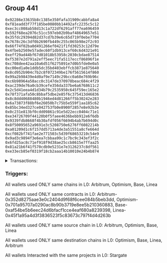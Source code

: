 ## Group 441

```0x62f25823dfd17b26691001d73a1449a547e44df1
0x92286e33635b8c1385e350fafa31909cabbfa8a4
0xf81eadd3f77f185be0080bb14492afc2235c5c12
0xec3cc008ab58d13c1a722df6291aff77ea696459
0x592f68ea2076c51cc597eb02b9baf48649657e51
0x35fdc29394d82d37cd7b39e6c65d719f0ebe7704
0x7678c26c3df0b2690fb449c255c065b98e2f2c93
0x66f74f02ba0d491266ef0421f1fd30253c12d79e
0x4fbeb2569e57adec60f1db913cef60c6d4321e91
0xeff29ad44bf67d01018b53958c2030cbdae87514
0xf5387e2d791a2eff5eec71fa5117eccf86896f1e
0xc708dee42aa10a6d51f6275891e7d0b5fde0e0a5
0xc00ed1a0e1ddb5dc35bd403ebffcb3871e875640
0x8cd952b904c7b2c8f072349be176f5615614f860
0x99a2b98439e4d0af9e7149c29bcc0a60e769b96c
0xc6b98964a58acc0c3147de370978beac684c4f29
0xac239de76a0cb39cefe356da337be6a6768611c2
0x2c5d41eea4d1d34b79c2535950c645f59ec165e2
0x78f371afa50c8bbaf5dbe2e85f6c375413d46836
0x8c8dd40688480b1946ed4d81266ff5b30242e283
0x6a73873f88bf6e26050b7c75b5e559f1aa185c62
0x85bc34ed327ce042753fb0e8900f2857e8e92b3e
0x0c231e813bf0cdd09861c91e5d22ecc0404c71e1
0xe34726709f44120b0f5faee4636bebb912e6f6db
0x9339fdb8668f4b30afdf056f6694b4ab7b694d0c
0x8f50095652a9691e3c5208750e6276ff6082214b
0xa01209d1c6f157dd5713a4de3a51551a8cfe664d
0xcf082bf741fae2e771503c5d39f68653210c54e9
0x9ad3c9894f3e6ea7cbbaa99c1c7bc9c343ef3f2c
0x6fd25ac8c71ef918f9d38ae25ccb8615e7ffaa25
0x81a21b6f41f570cdb9e5231e7e3126237c8df561
0xe33ecb85ef0319f18cb2aaa14b10010e24b4b874
```
<details>
<summary>Transactions:</summary>

Hashes: 

Wallet: 0x62f25823dfd17b26691001d73a1449a547e44df1

       Hash: 0x07303bbbd3f00452448b375d4a8ef75a7b87797ed112435ec295a8bdbd97323b
         - source chain: Arbitrum
         - destination chain: Optimism
         - project: Stargate
         - contract: 0x352d8275aae3e0c2404d9f68f6cee084b5beb3dd
         - value USD: 6.675018609
       Hash: 0x5a6f9cdf3615ed219b68b1feec58ebb385a678694c05dd35f3c7443ed5af6098
         - source chain: Arbitrum
         - destination chain: Optimism
         - project: Stargate
         - contract: 0x352d8275aae3e0c2404d9f68f6cee084b5beb3dd
         - value USD: 22.284553726
       Hash: 0x163f70a342c3f9c26351e8e083ddae8226439697ec355fc02a8e9f8fb9c4339f
         - source chain: Optimism
         - destination chain: Base
         - project: Stargate
         - contract: 0x701a95707a0290ac8b90b3719e8ee5b210360883
         - value USD: 2.850142411
       Hash: 0x773ac829939ef101f3570f0da94997ba8cc5a2fe7861602d0854b05e4a56e4db
         - source chain: Base
         - destination chain: Linea
         - project: Stargate
         - contract: 0xaf54be5b6eec24d6bfacf1cce4eaf680a8239398
         - value USD: 2.060316818
       Hash: 0xb5ee743c9a9d7df47ca2d434d081b8183be99b53e30245b81a7e061a033bafde
         - source chain: Linea
         - destination chain: Arbitrum
         - project: Stargate
         - contract: 0x45f1a95a4d3f3836523f5c83673c797f4d4d263b
         - value USD: 1.224727408
       Hash: 0xb3cce180f6e6e52cc9ac8b2cc584fd41823e9d0b8f0e0fe83078d5f31c0ab506
         - source chain: Arbitrum
         - destination chain: Optimism
         - project: Stargate
         - contract: 0x352d8275aae3e0c2404d9f68f6cee084b5beb3dd
         - value USD: 22.212475354
       Hash: 0x70c46cf467918c839ae656f038a2916ec7b4a0410bf22e6f0d1c75240bdc4e71
         - source chain: Arbitrum
         - destination chain: Optimism
         - project: Stargate
         - contract: 0x352d8275aae3e0c2404d9f68f6cee084b5beb3dd
         - value USD: 19.258212523
       Hash: 0x64395aefce1eb225e3e3965e2f434b80396b8bf2d553332e672bc0474adb28f3
         - source chain: Arbitrum
         - destination chain: Optimism
         - project: Stargate
         - contract: 0x352d8275aae3e0c2404d9f68f6cee084b5beb3dd
         - value USD: 19.109787933
Wallet: 0x92286e33635b8c1385e350fafa31909cabbfa8a4

       Hash:0xb76262e80dee5688be2097a052812ee344142166719d75799631b1373ffd561d
         - source chain: Arbitrum
         - destination chain: Optimism
         - project: Stargate
         - contract: 0x352d8275aae3e0c2404d9f68f6cee084b5beb3dd
         - value USD: 8.2816039
       Hash:0x4f0892c64b09d7203dda6303cb9d6fd9d3cf4748520973ff95f1d081d47056f5
         - source chain: Arbitrum
         - destination chain: Optimism
         - project: Stargate
         - contract: 0x352d8275aae3e0c2404d9f68f6cee084b5beb3dd
         - value USD: 19.314125757
       Hash:0x71f69e7c203c2c57b0e76df2d2547fd1c45bfe56ad438f4f6bb25815666dfa69
         - source chain: Optimism
         - destination chain: Base
         - project: Stargate
         - contract: 0x701a95707a0290ac8b90b3719e8ee5b210360883
         - value USD: 2.343305546
       Hash:0x193dfc996a5a5c43b9f264379110b97f71e6a7be32d292c22ce7df9c1d401353
         - source chain: Base
         - destination chain: Linea
         - project: Stargate
         - contract: 0xaf54be5b6eec24d6bfacf1cce4eaf680a8239398
         - value USD: 1.553786379
       Hash:0xea780e76ecd5acf6b3e6813ad79d0707f4af06e6bbfe3e47afd68c2546c411c3
         - source chain: Linea
         - destination chain: Arbitrum
         - project: Stargate
         - contract: 0x45f1a95a4d3f3836523f5c83673c797f4d4d263b
         - value USD: 0.7186084596
       Hash:0x8c19c41584db7a7440708b8d7c588f864e04c2bdc5108468de8b5f774d25adff
         - source chain: Arbitrum
         - destination chain: Optimism
         - project: Stargate
         - contract: 0x352d8275aae3e0c2404d9f68f6cee084b5beb3dd
         - value USD: 15.370554628
       Hash:0x8808d2053a2b3f7627b04aec3a83711fd76b4c2c6bd9bdb25b809978df295de8
         - source chain: Arbitrum
         - destination chain: Optimism
         - project: Stargate
         - contract: 0x352d8275aae3e0c2404d9f68f6cee084b5beb3dd
         - value USD: 12.424000497
       Hash:0xe9af45ef23c5c7f5ac462c5800ef11a0024a64067dd099fb48aebe2283d7fb18
         - source chain: Arbitrum
         - destination chain: Optimism
         - project: Stargate
         - contract: 0x352d8275aae3e0c2404d9f68f6cee084b5beb3dd
         - value USD: 12.282577976
Wallet: 0xf81eadd3f77f185be0080bb14492afc2235c5c12

       Hash:0xa406c0dece75261cfcc9a393b14fb735e7956eb5b88dedf541acd7cb4b639d0e
         - source chain: Arbitrum
         - destination chain: Optimism
         - project: Stargate
         - contract: 0x352d8275aae3e0c2404d9f68f6cee084b5beb3dd
         - value USD: 6.891068677
       Hash:0x064e57871984791f0b39082a8c1072670a0be4f4e9a984a235cf82a47d377fee
         - source chain: Arbitrum
         - destination chain: Optimism
         - project: Stargate
         - contract: 0x352d8275aae3e0c2404d9f68f6cee084b5beb3dd
         - value USD: 20.429381747
       Hash:0x6faa18f2fdf22d864f4b4a9479c784a8dcbffcb2c6b38c028bdc3758beef728c
         - source chain: Optimism
         - destination chain: Base
         - project: Stargate
         - contract: 0x701a95707a0290ac8b90b3719e8ee5b210360883
         - value USD: 2.544576133
       Hash:0x2f0767d648ff57913e5060648636cc6df07a504c15c58186572aebbf534dd619
         - source chain: Base
         - destination chain: Linea
         - project: Stargate
         - contract: 0xaf54be5b6eec24d6bfacf1cce4eaf680a8239398
         - value USD: 1.754927345
       Hash:0xea6510aeda983e6a77cf1aea78ec52bbfad52fdf9f24b35f190b2cb5060d2d49
         - source chain: Linea
         - destination chain: Arbitrum
         - project: Stargate
         - contract: 0x45f1a95a4d3f3836523f5c83673c797f4d4d263b
         - value USD: 0.9196522086
       Hash:0x5a0973c969a59e3cccbb04b3cc2365881c48c969af61b2b955d2b2f476ff1a96
         - source chain: Arbitrum
         - destination chain: Optimism
         - project: Stargate
         - contract: 0x352d8275aae3e0c2404d9f68f6cee084b5beb3dd
         - value USD: 19.413703421
       Hash:0x2f128a9d6c4a43fb919cd18d5288775d09893405184b45429ca5f8d347b57ac2
         - source chain: Arbitrum
         - destination chain: Optimism
         - project: Stargate
         - contract: 0x352d8275aae3e0c2404d9f68f6cee084b5beb3dd
         - value USD: 16.463744615
       Hash:0x84dabf035471c9a8492aee089d70170aa191954187e5adc068df0083da54df2f
         - source chain: Arbitrum
         - destination chain: Optimism
         - project: Stargate
         - contract: 0x352d8275aae3e0c2404d9f68f6cee084b5beb3dd
         - value USD: 16.318435624
Wallet: 0xec3cc008ab58d13c1a722df6291aff77ea696459

       Hash:0x5267e47d035eac31fb580cbedd92bc4407b5d96b28d54f857d5bf68cc57b4297
         - source chain: Arbitrum
         - destination chain: Optimism
         - project: Stargate
         - contract: 0x352d8275aae3e0c2404d9f68f6cee084b5beb3dd
         - value USD: 13.970002422
       Hash:0xcbffcd3aed61ec962e6448b7858e10fa1cde01e4e32e914efc401fceddd88b6f
         - source chain: Arbitrum
         - destination chain: Optimism
         - project: Stargate
         - contract: 0x352d8275aae3e0c2404d9f68f6cee084b5beb3dd
         - value USD: 19.261424795
       Hash:0x48dc1ed6c6120cfa7368443354d382f9b1c68cab81af3e57cdfa2235470262ca
         - source chain: Optimism
         - destination chain: Base
         - project: Stargate
         - contract: 0x701a95707a0290ac8b90b3719e8ee5b210360883
         - value USD: 2.275280403
       Hash:0xe266315fda69bb0f8e92e151a0c39e4dade56b092574259b6ef5c3f0c629b771
         - source chain: Base
         - destination chain: Linea
         - project: Stargate
         - contract: 0xaf54be5b6eec24d6bfacf1cce4eaf680a8239398
         - value USD: 1.485799631
       Hash:0xfa3927b8700037ca7d721b2d828a32d67a5483a3cbb78460f671e60b530ea7b8
         - source chain: Linea
         - destination chain: Arbitrum
         - project: Stargate
         - contract: 0x45f1a95a4d3f3836523f5c83673c797f4d4d263b
         - value USD: 0.6506865225
       Hash:0xdf38b024d8908099589786f1c66b60f853199d454cc28087e24eb8ff47a1d38d
         - source chain: Arbitrum
         - destination chain: Optimism
         - project: Stargate
         - contract: 0x352d8275aae3e0c2404d9f68f6cee084b5beb3dd
         - value USD: 18.431390233
       Hash:0x81b0078d8f94b255b9e3455b9a5b54123eef7ad403a17788707963282329d4d2
         - source chain: Arbitrum
         - destination chain: Optimism
         - project: Stargate
         - contract: 0x352d8275aae3e0c2404d9f68f6cee084b5beb3dd
         - value USD: 15.481045991
       Hash:0x83161679bff433bd9b0015aa86edfeae9b562d74271318f4cb0b1ef8994bca27
         - source chain: Arbitrum
         - destination chain: Optimism
         - project: Stargate
         - contract: 0x352d8275aae3e0c2404d9f68f6cee084b5beb3dd
         - value USD: 15.336668468
Wallet: 0x592f68ea2076c51cc597eb02b9baf48649657e51

       Hash:0xd1ce97505f8449753ce256d4df53653a766dd45350381a4d96994ead7b5420d6
         - source chain: Arbitrum
         - destination chain: Optimism
         - project: Stargate
         - contract: 0x352d8275aae3e0c2404d9f68f6cee084b5beb3dd
         - value USD: 8.841179625
       Hash:0x20a993e6029bd5bb6c7ca6395a964f2648e60178c4cbc7483da46ee3769ff5fc
         - source chain: Arbitrum
         - destination chain: Optimism
         - project: Stargate
         - contract: 0x352d8275aae3e0c2404d9f68f6cee084b5beb3dd
         - value USD: 25.895980095
       Hash:0xc3111d921738e76d41ce700ec6a0aa8608d879e2587d12d6ca4e5d41740f8574
         - source chain: Optimism
         - destination chain: Base
         - project: Stargate
         - contract: 0x701a95707a0290ac8b90b3719e8ee5b210360883
         - value USD: 3.393140681
       Hash:0xec11099d32541b5533e88750a0cdf7faec406f616602e0d37fe5c4605587baca
         - source chain: Base
         - destination chain: Linea
         - project: Stargate
         - contract: 0xaf54be5b6eec24d6bfacf1cce4eaf680a8239398
         - value USD: 2.602979394
       Hash:0x5bb7c5fde1dfc08b15a1ceb02948ae2173541ec00075ed83f5f31e75b002d647
         - source chain: Linea
         - destination chain: Arbitrum
         - project: Stargate
         - contract: 0x45f1a95a4d3f3836523f5c83673c797f4d4d263b
         - value USD: 1.765294604
       Hash:0x759977d062387ecc2c505303d1c3d6a3c5d4877874c2f15cc0bbd53cc765fc01
         - source chain: Arbitrum
         - destination chain: Optimism
         - project: Stargate
         - contract: 0x352d8275aae3e0c2404d9f68f6cee084b5beb3dd
         - value USD: 27.021901025
       Hash:0xc2a673849dbd81074fb7b073f373f3c13ea9439b1a05e2fcd2201d804653ca39
         - source chain: Arbitrum
         - destination chain: Optimism
         - project: Stargate
         - contract: 0x352d8275aae3e0c2404d9f68f6cee084b5beb3dd
         - value USD: 24.062627539
       Hash:0x5b9dc6c6f8f08f46f595070934ddcd3c5eb77c669235ef78202934c583fbf3c7
         - source chain: Arbitrum
         - destination chain: Optimism
         - project: Stargate
         - contract: 0x352d8275aae3e0c2404d9f68f6cee084b5beb3dd
         - value USD: 23.909385011
Wallet: 0x35fdc29394d82d37cd7b39e6c65d719f0ebe7704

       Hash:0xab43b4993b89e8e327f91cc33ad46a0196e32b8501fb5fff8b48a1a618b950af
         - source chain: Arbitrum
         - destination chain: Optimism
         - project: Stargate
         - contract: 0x352d8275aae3e0c2404d9f68f6cee084b5beb3dd
         - value USD: 8.373392335
       Hash:0xfee535baa268f287af386e53bde7085b83dd9fb8830090ab43e0d0d455d9a1df
         - source chain: Arbitrum
         - destination chain: Optimism
         - project: Stargate
         - contract: 0x352d8275aae3e0c2404d9f68f6cee084b5beb3dd
         - value USD: 19.930784425
       Hash:0x44438588af37cbbfab5212d4250c8a0de2f81f551fcac093cd4c209e5d781ccc
         - source chain: Optimism
         - destination chain: Base
         - project: Stargate
         - contract: 0x701a95707a0290ac8b90b3719e8ee5b210360883
         - value USD: 2.44022442
       Hash:0xadace8f8ded8f976194304f98a0b6c02ec5e7d9d313e040d4aa95869dd2b18b4
         - source chain: Base
         - destination chain: Linea
         - project: Stargate
         - contract: 0xaf54be5b6eec24d6bfacf1cce4eaf680a8239398
         - value USD: 1.650646432
       Hash:0x195db1b3597bfa733ccb91a7666d13e33ac93019bf2163cd9123dc625cc9d347
         - source chain: Linea
         - destination chain: Arbitrum
         - project: Stargate
         - contract: 0x45f1a95a4d3f3836523f5c83673c797f4d4d263b
         - value USD: 0.8135449408
       Hash:0x5bd51b97b93706e66ca0fbe5cf18c67e0f0fcb4249b9737835f53ecd6ebbbb80
         - source chain: Arbitrum
         - destination chain: Optimism
         - project: Stargate
         - contract: 0x352d8275aae3e0c2404d9f68f6cee084b5beb3dd
         - value USD: 16.124208509
       Hash:0x3314185ca5f360a87c2d9bcbd6fc29ee60c2eeabc7ecbadf60673739271ba6e2
         - source chain: Arbitrum
         - destination chain: Optimism
         - project: Stargate
         - contract: 0x352d8275aae3e0c2404d9f68f6cee084b5beb3dd
         - value USD: 13.175149051
       Hash:0x5ff0c7022e88eda1c82f15d18ed4424afee845951b146133ee815d7c3f35a583
         - source chain: Arbitrum
         - destination chain: Optimism
         - project: Stargate
         - contract: 0x352d8275aae3e0c2404d9f68f6cee084b5beb3dd
         - value USD: 13.033148377
Wallet: 0x7678c26c3df0b2690fb449c255c065b98e2f2c93

       Hash:0x83c5a3c134815a42eb16efe2827c1dd9fcf1d7185d960449232ad8ef8a963c48
         - source chain: Arbitrum
         - destination chain: Optimism
         - project: Stargate
         - contract: 0x352d8275aae3e0c2404d9f68f6cee084b5beb3dd
         - value USD: 13.535002137
       Hash:0x4708e7516e35a0119c0dc911ca1b33ef3758461217b9a3d31b1dac5d7ff974ff
         - source chain: Arbitrum
         - destination chain: Optimism
         - project: Stargate
         - contract: 0x352d8275aae3e0c2404d9f68f6cee084b5beb3dd
         - value USD: 25.12961122
       Hash:0x2dabef599d85098b89e65b05db7173bcc0a553ee0e456aaee5a28112b31b8bb7
         - source chain: Optimism
         - destination chain: Base
         - project: Stargate
         - contract: 0x701a95707a0290ac8b90b3719e8ee5b210360883
         - value USD: 3.197314219
       Hash:0x6778fb691c639b4f7987af90cedbc494cb673bca0e6376ac6700937c6ad10158
         - source chain: Base
         - destination chain: Linea
         - project: Stargate
         - contract: 0xaf54be5b6eec24d6bfacf1cce4eaf680a8239398
         - value USD: 2.407282553
       Hash:0x6a8339b0ef806ad1a14d5168136765edb8e1b1fdf0037cd2ceb294098a0b1048
         - source chain: Linea
         - destination chain: Arbitrum
         - project: Stargate
         - contract: 0x45f1a95a4d3f3836523f5c83673c797f4d4d263b
         - value USD: 1.569727385
       Hash:0xa643d353d429e5dc1de83a78c0e055a6f21e4cfff39375bd8728d9c36f988dc9
         - source chain: Arbitrum
         - destination chain: Optimism
         - project: Stargate
         - contract: 0x352d8275aae3e0c2404d9f68f6cee084b5beb3dd
         - value USD: 25.12164229
       Hash:0xbd643be69cfb8f3cf4c4154487a42055afd5a24774120b5b12a1b4bf5f76b81f
         - source chain: Arbitrum
         - destination chain: Optimism
         - project: Stargate
         - contract: 0x352d8275aae3e0c2404d9f68f6cee084b5beb3dd
         - value USD: 22.167700656
       Hash:0x998d754589af3e04d51e0833a5356331e872bd0d9c53a65d948f004911cd6452
         - source chain: Arbitrum
         - destination chain: Optimism
         - project: Stargate
         - contract: 0x352d8275aae3e0c2404d9f68f6cee084b5beb3dd
         - value USD: 22.017509488
Wallet: 0x66f74f02ba0d491266ef0421f1fd30253c12d79e

       Hash:0x6947b82217993ffd672dcf94574be04758beef5bf688d18224bc9f1e954d53e0
         - source chain: Arbitrum
         - destination chain: Optimism
         - project: Stargate
         - contract: 0x352d8275aae3e0c2404d9f68f6cee084b5beb3dd
         - value USD: 8.890417534
       Hash:0x63ec4769ea7f299474d1fd3e2681f272d71490016458ea69f947bf212e3a5555
         - source chain: Arbitrum
         - destination chain: Optimism
         - project: Stargate
         - contract: 0x352d8275aae3e0c2404d9f68f6cee084b5beb3dd
         - value USD: 24.48704228
       Hash:0x9e701cb6078c3a3c98aa46d26d4d051c58467e6201618beece81fc03ffad7ad1
         - source chain: Optimism
         - destination chain: Base
         - project: Stargate
         - contract: 0x701a95707a0290ac8b90b3719e8ee5b210360883
         - value USD: 3.167177099
       Hash:0x13069c83ced208e0232fd7784b089ac5c4d94e8e7105d3bed412a0943b387b42
         - source chain: Base
         - destination chain: Linea
         - project: Stargate
         - contract: 0xaf54be5b6eec24d6bfacf1cce4eaf680a8239398
         - value USD: 2.377145434
       Hash:0xf5bf83fc71d4f112ca7531943497e42c9fde5874038b8aca70677bfbdccf1b58
         - source chain: Linea
         - destination chain: Arbitrum
         - project: Stargate
         - contract: 0x45f1a95a4d3f3836523f5c83673c797f4d4d263b
         - value USD: 1.539590266
       Hash:0xe32b36dc55d3f3547276496a0a923175559ff97756b2cd02dc2be6bd43e82f35
         - source chain: Arbitrum
         - destination chain: Optimism
         - project: Stargate
         - contract: 0x352d8275aae3e0c2404d9f68f6cee084b5beb3dd
         - value USD: 24.868379383
       Hash:0x331d9833fc0e75f1153901b9a9ec76139c597ac5dac784778fbc6af060482903
         - source chain: Arbitrum
         - destination chain: Optimism
         - project: Stargate
         - contract: 0x352d8275aae3e0c2404d9f68f6cee084b5beb3dd
         - value USD: 21.911771823
       Hash:0x0ca86f948800392313b5184087f4a2088e7d2fb61a6811e7ea39c7eb8d776061
         - source chain: Arbitrum
         - destination chain: Optimism
         - project: Stargate
         - contract: 0x352d8275aae3e0c2404d9f68f6cee084b5beb3dd
         - value USD: 21.762094569
Wallet: 0x4fbeb2569e57adec60f1db913cef60c6d4321e91

       Hash:0xa7bdbe14f7f8e4a6638656f093a462007b5e27a039dd61d8c26e9f2aa748851e
         - source chain: Arbitrum
         - destination chain: Optimism
         - project: Stargate
         - contract: 0x352d8275aae3e0c2404d9f68f6cee084b5beb3dd
         - value USD: 9.888434069
       Hash:0xce395be41eae1c268d18775a78f2b53d8a53936deb113ee1071424378e462fa6
         - source chain: Arbitrum
         - destination chain: Optimism
         - project: Stargate
         - contract: 0x352d8275aae3e0c2404d9f68f6cee084b5beb3dd
         - value USD: 25.127474927
       Hash:0x1f5e2fa71928671bf3e217914f5afc58c4ae720821cab180ab39e1d3ec3386d3
         - source chain: Optimism
         - destination chain: Base
         - project: Stargate
         - contract: 0x701a95707a0290ac8b90b3719e8ee5b210360883
         - value USD: 3.25320166
       Hash:0x1e2fb638cbf82e35f182519533ba5001c93855d8aba5b6598d40ea89018bfe60
         - source chain: Base
         - destination chain: Linea
         - project: Stargate
         - contract: 0xaf54be5b6eec24d6bfacf1cce4eaf680a8239398
         - value USD: 2.463117237
       Hash:0xfbda5726493b069700feb79519e3f0dc13ad5c6f69f020f74384b16f577d7e2e
         - source chain: Linea
         - destination chain: Arbitrum
         - project: Stargate
         - contract: 0x45f1a95a4d3f3836523f5c83673c797f4d4d263b
         - value USD: 1.627196259
       Hash:0x100f1253b85c5efb11a0f86c70569c957c8319a96ba7275fb2ed261e8e152ff2
         - source chain: Arbitrum
         - destination chain: Optimism
         - project: Stargate
         - contract: 0x352d8275aae3e0c2404d9f68f6cee084b5beb3dd
         - value USD: 25.751892736
       Hash:0x8f0c444c5a97146319fb2c52a4c0c9cb2de9f409cb5259b5be6b3ada968ac284
         - source chain: Arbitrum
         - destination chain: Optimism
         - project: Stargate
         - contract: 0x352d8275aae3e0c2404d9f68f6cee084b5beb3dd
         - value USD: 22.794482187
       Hash:0x3b8015c86a8c2117c954c19bd9a73071488c986994d42888caf63f8c0154ecf7
         - source chain: Arbitrum
         - destination chain: Optimism
         - project: Stargate
         - contract: 0x352d8275aae3e0c2404d9f68f6cee084b5beb3dd
         - value USD: 22.642781399
Wallet: 0xeff29ad44bf67d01018b53958c2030cbdae87514

       Hash:0xb9743f1ca64f2fd720cf57d2e6c6bed9287ca8c6397e80cc53356b85f15cb6a7
         - source chain: Arbitrum
         - destination chain: Optimism
         - project: Stargate
         - contract: 0x352d8275aae3e0c2404d9f68f6cee084b5beb3dd
         - value USD: 10.384746659
       Hash:0xc8df44c3eb30c5850c2581c3fe750d4b897e4b2eae8a19385cc1f821e56c75b6
         - source chain: Arbitrum
         - destination chain: Optimism
         - project: Stargate
         - contract: 0x352d8275aae3e0c2404d9f68f6cee084b5beb3dd
         - value USD: 25.078515292
       Hash:0xf7dc5c389324575590eb39d55297c22376772afc2411bacb5e955efa5b876545
         - source chain: Optimism
         - destination chain: Base
         - project: Stargate
         - contract: 0x701a95707a0290ac8b90b3719e8ee5b210360883
         - value USD: 3.239753375
       Hash:0xc418ff88e1bb1e196773a2d16013043caa486c18a977c9cef9213d2aa10e8df4
         - source chain: Base
         - destination chain: Linea
         - project: Stargate
         - contract: 0xaf54be5b6eec24d6bfacf1cce4eaf680a8239398
         - value USD: 2.449668953
       Hash:0xc4976a6e0ff38cac812f11bdef2a1aeaeff16ba09c12281050290cc680e8cafa
         - source chain: Linea
         - destination chain: Arbitrum
         - project: Stargate
         - contract: 0x45f1a95a4d3f3836523f5c83673c797f4d4d263b
         - value USD: 1.612111821
       Hash:0x70808fd0f280d078218203c7dd60261bf2a991f5ddad6ad16cac6cff5d6aa43e
         - source chain: Arbitrum
         - destination chain: Optimism
         - project: Stargate
         - contract: 0x352d8275aae3e0c2404d9f68f6cee084b5beb3dd
         - value USD: 25.539518058
       Hash:0xfde73ef5b4387f5bcb0eed6fbb554bc0691154cb39e4f66ef8625a7bf22bd836
         - source chain: Arbitrum
         - destination chain: Optimism
         - project: Stargate
         - contract: 0x352d8275aae3e0c2404d9f68f6cee084b5beb3dd
         - value USD: 22.580758485
       Hash:0x8a16f32b6422110536271db11500354aadc29975655e97ef2c0e84401a1a75bf
         - source chain: Arbitrum
         - destination chain: Optimism
         - project: Stargate
         - contract: 0x352d8275aae3e0c2404d9f68f6cee084b5beb3dd
         - value USD: 22.427677698
Wallet: 0xf5387e2d791a2eff5eec71fa5117eccf86896f1e

       Hash:0xfcbe71a8dd4224e859ea9dc9ed6c9cb8771c78b9bd63ab1476282341fad10f52
         - source chain: Arbitrum
         - destination chain: Optimism
         - project: Stargate
         - contract: 0x352d8275aae3e0c2404d9f68f6cee084b5beb3dd
         - value USD: 11.482842128
       Hash:0x00c4c2e2e9b73f2472bb01dbf883095b74c22ddfe7999f8e84c6e4a3998e8163
         - source chain: Arbitrum
         - destination chain: Optimism
         - project: Stargate
         - contract: 0x352d8275aae3e0c2404d9f68f6cee084b5beb3dd
         - value USD: 23.449749418
       Hash:0xbf82f8ce70a4393fa70305df27ee240ed157d37f43d929dde1f741e272303055
         - source chain: Optimism
         - destination chain: Base
         - project: Stargate
         - contract: 0x701a95707a0290ac8b90b3719e8ee5b210360883
         - value USD: 2.948617402
       Hash:0x1a3c1b8ed51069b0c647af33524792ef797d5c6104f98e606bcb14c640b6a2ad
         - source chain: Base
         - destination chain: Linea
         - project: Stargate
         - contract: 0xaf54be5b6eec24d6bfacf1cce4eaf680a8239398
         - value USD: 2.158732335
       Hash:0x3a714705a2d068a97e3347d1c5dadd684dfedcd521997bd0d9034e41c135fb0a
         - source chain: Linea
         - destination chain: Arbitrum
         - project: Stargate
         - contract: 0x45f1a95a4d3f3836523f5c83673c797f4d4d263b
         - value USD: 1.32133723
       Hash:0xcc873e5f78d6f9ff076cf6a561b6240041bbe1a5605d2f4cb0594818fb1f8df3
         - source chain: Arbitrum
         - destination chain: Optimism
         - project: Stargate
         - contract: 0x352d8275aae3e0c2404d9f68f6cee084b5beb3dd
         - value USD: 22.910354605
       Hash:0xd6bcd0bb993c8aca39efe3651ef997860d55ba7643ecc66dd8edfaf12acea267
         - source chain: Arbitrum
         - destination chain: Optimism
         - project: Stargate
         - contract: 0x352d8275aae3e0c2404d9f68f6cee084b5beb3dd
         - value USD: 19.967220185
       Hash:0x33d497f5a21cc57d2f8023f8b7435351661b5a684a9795ee68f64005a22f5f27
         - source chain: Arbitrum
         - destination chain: Optimism
         - project: Stargate
         - contract: 0x352d8275aae3e0c2404d9f68f6cee084b5beb3dd
         - value USD: 19.817703529
Wallet: 0xc708dee42aa10a6d51f6275891e7d0b5fde0e0a5

       Hash:0xb0dc40fa08d8b267c947608c0ee2bdd61c632e57cca82aaab3a09dc18b8e7fa2
         - source chain: Arbitrum
         - destination chain: Optimism
         - project: Stargate
         - contract: 0x352d8275aae3e0c2404d9f68f6cee084b5beb3dd
         - value USD: 9.760803833
       Hash:0x1f76ac9b7fbce7cd791c55ee5dac35167432893fef889e3a9b74bc762c10b3a0
         - source chain: Arbitrum
         - destination chain: Optimism
         - project: Stargate
         - contract: 0x352d8275aae3e0c2404d9f68f6cee084b5beb3dd
         - value USD: 22.755103956
       Hash:0xd43f2cd83a775b83759f6d380c297b55d21aa966d176473dea62b7ae5f250a33
         - source chain: Optimism
         - destination chain: Base
         - project: Stargate
         - contract: 0x701a95707a0290ac8b90b3719e8ee5b210360883
         - value USD: 2.855008604
       Hash:0xf468b99dbba3c2db0ad5b0c63107cd6274d47c7975492b0529eded703c1b2ec1
         - source chain: Base
         - destination chain: Linea
         - project: Stargate
         - contract: 0xaf54be5b6eec24d6bfacf1cce4eaf680a8239398
         - value USD: 2.065177644
       Hash:0xc9fa111c18e3c8dda2a7808f3200964a1e919f84a7e9924f0c90e8949bf56387
         - source chain: Linea
         - destination chain: Arbitrum
         - project: Stargate
         - contract: 0x45f1a95a4d3f3836523f5c83673c797f4d4d263b
         - value USD: 1.22784735
       Hash:0xae5dfecd01514d6540e9505f0d22d2c68994f6a936faab7716ec283f8e1e7402
         - source chain: Arbitrum
         - destination chain: Optimism
         - project: Stargate
         - contract: 0x352d8275aae3e0c2404d9f68f6cee084b5beb3dd
         - value USD: 22.114253671
       Hash:0x69c1c91819e9123a40b4b5bca411162911004a00b553a9e9c937ea3c15a1b70a
         - source chain: Arbitrum
         - destination chain: Optimism
         - project: Stargate
         - contract: 0x352d8275aae3e0c2404d9f68f6cee084b5beb3dd
         - value USD: 19.152635456
       Hash:0xc0b5837eaa245ba7bb203773588f4c56ed01382bc8867925e5e7ba8b1763c2f0
         - source chain: Arbitrum
         - destination chain: Optimism
         - project: Stargate
         - contract: 0x352d8275aae3e0c2404d9f68f6cee084b5beb3dd
         - value USD: 19.004821137
Wallet: 0xc00ed1a0e1ddb5dc35bd403ebffcb3871e875640

       Hash:0x27b713386234956d5c3c151640047bbd67a41d3bdfe5e2c8e1837ff101af4f17
         - source chain: Arbitrum
         - destination chain: Optimism
         - project: Stargate
         - contract: 0x352d8275aae3e0c2404d9f68f6cee084b5beb3dd
         - value USD: 8.472009284
       Hash:0x13058a80f62515b0a20cdaa6175000509196b798a115ced101adba6dcda1980a
         - source chain: Arbitrum
         - destination chain: Optimism
         - project: Stargate
         - contract: 0x352d8275aae3e0c2404d9f68f6cee084b5beb3dd
         - value USD: 21.246986108
       Hash:0x177c803ebabf851e009126e3aaaaf1b18e4594d2b74cabd6278b8b93de90da80
         - source chain: Optimism
         - destination chain: Base
         - project: Stargate
         - contract: 0x701a95707a0290ac8b90b3719e8ee5b210360883
         - value USD: 2.632966088
       Hash:0xcaf446bba45a6e39377e83aa9bbaf4bb1d771d40b28c17d877e5f51505e1caf5
         - source chain: Base
         - destination chain: Linea
         - project: Stargate
         - contract: 0xaf54be5b6eec24d6bfacf1cce4eaf680a8239398
         - value USD: 1.84326475
       Hash:0xc7ca25cee0a2c97c141f4c619a669f6c2d4a053e73e339920dd09cca98caa68c
         - source chain: Linea
         - destination chain: Arbitrum
         - project: Stargate
         - contract: 0x45f1a95a4d3f3836523f5c83673c797f4d4d263b
         - value USD: 1.006064078
       Hash:0x6b480a3d7fa04c534b3767ebef8a74846a6b154c5485c4c2d1cad17636ddf3cf
         - source chain: Arbitrum
         - destination chain: Optimism
         - project: Stargate
         - contract: 0x352d8275aae3e0c2404d9f68f6cee084b5beb3dd
         - value USD: 20.077229755
       Hash:0x4a35d3a063540207e7b7ab9108aa75bf07c7af7824fd3a4cb305424f799f0ec1
         - source chain: Arbitrum
         - destination chain: Optimism
         - project: Stargate
         - contract: 0x352d8275aae3e0c2404d9f68f6cee084b5beb3dd
         - value USD: 17.118855617
       Hash:0x2bac9d1f6672012774f7a45f7e2b2bdb38501023be7a715dbc4f7f65e84e2388
         - source chain: Arbitrum
         - destination chain: Optimism
         - project: Stargate
         - contract: 0x352d8275aae3e0c2404d9f68f6cee084b5beb3dd
         - value USD: 16.973032713
Wallet: 0x8cd952b904c7b2c8f072349be176f5615614f860

       Hash:0x7d96ac2099c0c71443cffc531ffdf9a2eb2815d9307589bab6f353321897d3c6
         - source chain: Arbitrum
         - destination chain: Optimism
         - project: Stargate
         - contract: 0x352d8275aae3e0c2404d9f68f6cee084b5beb3dd
         - value USD: 11.230415346
       Hash:0x6fe3e3a4d33d3c1a3a6d89a7b2b4ca581110f1afee5a1611b7359c1f1ce1670d
         - source chain: Arbitrum
         - destination chain: Optimism
         - project: Stargate
         - contract: 0x352d8275aae3e0c2404d9f68f6cee084b5beb3dd
         - value USD: 21.45665802
       Hash:0x10b875caf5eae98b172a13a459b8e3c6bd75de9fecbfe357dab3b707305d76fd
         - source chain: Optimism
         - destination chain: Base
         - project: Stargate
         - contract: 0x701a95707a0290ac8b90b3719e8ee5b210360883
         - value USD: 2.589810691
       Hash:0x7ce0609afc585357984351be28a8bbdaf8d04ecca20a7b4c16f2d0e218d58175
         - source chain: Base
         - destination chain: Linea
         - project: Stargate
         - contract: 0xaf54be5b6eec24d6bfacf1cce4eaf680a8239398
         - value USD: 1.800133023
       Hash:0x4ef6b1467204f44efd1424d5468565a3282c27f97295e904a70ce9d428c789ef
         - source chain: Linea
         - destination chain: Arbitrum
         - project: Stargate
         - contract: 0x45f1a95a4d3f3836523f5c83673c797f4d4d263b
         - value USD: 0.9629647577
       Hash:0x3a7b660f63dce6241ec58a603f6c490462fa5c3b82704fc6eb5b9ed6075e9282
         - source chain: Arbitrum
         - destination chain: Optimism
         - project: Stargate
         - contract: 0x352d8275aae3e0c2404d9f68f6cee084b5beb3dd
         - value USD: 20.100548571
       Hash:0xfc56155aa66cadfcdadfeea66008b61d38bc740d1195c219eddd82e66fb01991
         - source chain: Arbitrum
         - destination chain: Optimism
         - project: Stargate
         - contract: 0x352d8275aae3e0c2404d9f68f6cee084b5beb3dd
         - value USD: 17.149272862
       Hash:0xb38f4312050048e341d98b5c1748af00b69733ccef3fc3823882eb030fd77e11
         - source chain: Arbitrum
         - destination chain: Optimism
         - project: Stargate
         - contract: 0x352d8275aae3e0c2404d9f68f6cee084b5beb3dd
         - value USD: 17.003027557
Wallet: 0x99a2b98439e4d0af9e7149c29bcc0a60e769b96c

       Hash:0x4d7b0f6783a70921af4365266c032be8b723c7b9a16973aa61a89a9d3cbb1b52
         - source chain: Arbitrum
         - destination chain: Optimism
         - project: Stargate
         - contract: 0x352d8275aae3e0c2404d9f68f6cee084b5beb3dd
         - value USD: 6.789853906
       Hash:0x954c6a734052740e5b41f32e39d8ce02dcb5f83bba0510aca77c9e3a78a27258
         - source chain: Arbitrum
         - destination chain: Optimism
         - project: Stargate
         - contract: 0x352d8275aae3e0c2404d9f68f6cee084b5beb3dd
         - value USD: 21.756784273
       Hash:0x0a93dd0dad65e49f4526de9943581c42da48e1853971c6049198759d756bbdf3
         - source chain: Optimism
         - destination chain: Base
         - project: Stargate
         - contract: 0x701a95707a0290ac8b90b3719e8ee5b210360883
         - value USD: 2.762226278
       Hash:0x02afe86af43d923d2021a719065f15c27c7549f9b07713287b72356d585f0aed
         - source chain: Base
         - destination chain: Linea
         - project: Stargate
         - contract: 0xaf54be5b6eec24d6bfacf1cce4eaf680a8239398
         - value USD: 1.97243309
       Hash:0x552216e330c3b0b7340c63c72d47cf0d41a31eaeb4ec33966dbcf70ddc49942f
         - source chain: Linea
         - destination chain: Arbitrum
         - project: Stargate
         - contract: 0x45f1a95a4d3f3836523f5c83673c797f4d4d263b
         - value USD: 1.134745817
       Hash:0x21e3fe2920fea8d04d33f8cd121681dcd124dc0d8849970c86b245af5137713e
         - source chain: Arbitrum
         - destination chain: Optimism
         - project: Stargate
         - contract: 0x352d8275aae3e0c2404d9f68f6cee084b5beb3dd
         - value USD: 18.885721726
       Hash:0x359d3d41fb413bf95a6e1f47cc3f0a44b27ccf9d1130efaba6a4630796a87806
         - source chain: Arbitrum
         - destination chain: Optimism
         - project: Stargate
         - contract: 0x352d8275aae3e0c2404d9f68f6cee084b5beb3dd
         - value USD: 15.932229765
       Hash:0x96ec96181708bddee7e4d5115fb229f331968a66d7a1a2cda84ee7076a55b7b7
         - source chain: Arbitrum
         - destination chain: Optimism
         - project: Stargate
         - contract: 0x352d8275aae3e0c2404d9f68f6cee084b5beb3dd
         - value USD: 15.787691644
       Hash:0x89d64e038cf1fbf5c081fba6380ab1a3f62bc7bf9f6d37c4357599c10a861c2e
         - source chain: Arbitrum
         - destination chain: Optimism
         - project: Stargate
         - contract: 0x352d8275aae3e0c2404d9f68f6cee084b5beb3dd
         - value USD: 15.643249882
Wallet: 0xc6b98964a58acc0c3147de370978beac684c4f29

       Hash:0x60da162f9fe009d4cbf2cfa58d740a942e428c39ed92dbf792d17606861a0398
         - source chain: Arbitrum
         - destination chain: Optimism
         - project: Stargate
         - contract: 0x352d8275aae3e0c2404d9f68f6cee084b5beb3dd
         - value USD: 13.116142569
       Hash:0x7f7f1bd32382d90ef4543bb417d90af3b45aa37112e9cd79ab3a5cdb53e52ffa
         - source chain: Arbitrum
         - destination chain: Optimism
         - project: Stargate
         - contract: 0x352d8275aae3e0c2404d9f68f6cee084b5beb3dd
         - value USD: 24.396057208
       Hash:0x2416eb22e1ba8fab03ce61bfa2586e0ae79b373f3b0eaaf1fa5b0e27b120d7ba
         - source chain: Optimism
         - destination chain: Base
         - project: Stargate
         - contract: 0x701a95707a0290ac8b90b3719e8ee5b210360883
         - value USD: 3.019576729
       Hash:0xaf04b2f2d642121a0e17c90c83a7fdcdc834b8cb2650f074e39d4fc8f85bc21e
         - source chain: Base
         - destination chain: Linea
         - project: Stargate
         - contract: 0xaf54be5b6eec24d6bfacf1cce4eaf680a8239398
         - value USD: 2.229635578
       Hash:0x9e2f1c4d0f22101d7734388457e2661c422dde350b9cd56bb03d8ee47d6b2c4b
         - source chain: Linea
         - destination chain: Arbitrum
         - project: Stargate
         - contract: 0x45f1a95a4d3f3836523f5c83673c797f4d4d263b
         - value USD: 1.392208068
       Hash:0x894b987353d463fb14915b10052d812d5743977d850d4b87b610f9cbf93314a7
         - source chain: Arbitrum
         - destination chain: Optimism
         - project: Stargate
         - contract: 0x352d8275aae3e0c2404d9f68f6cee084b5beb3dd
         - value USD: 23.446104506
       Hash:0x77b679591a8506d1cb3068de46ac83dfa490fabb1d3976b133c5192296cd0243
         - source chain: Arbitrum
         - destination chain: Optimism
         - project: Stargate
         - contract: 0x352d8275aae3e0c2404d9f68f6cee084b5beb3dd
         - value USD: 20.549701657
       Hash:0x86d81f06c813818cfafcf272690b6965aea8aa4beb79dd4ef5416aa2d0f19c42
         - source chain: Arbitrum
         - destination chain: Optimism
         - project: Stargate
         - contract: 0x352d8275aae3e0c2404d9f68f6cee084b5beb3dd
         - value USD: 20.40483594
Wallet: 0xac239de76a0cb39cefe356da337be6a6768611c2

       Hash:0x6eb5677b1af85e48c18d37ab7ed38b3549b37071f2c1bb6a73467ca92260a017
         - source chain: Arbitrum
         - destination chain: Optimism
         - project: Stargate
         - contract: 0x352d8275aae3e0c2404d9f68f6cee084b5beb3dd
         - value USD: 11.631993762
       Hash:0x928d8e3fa71212c9a71f6d2b14d09beb8279aa73df26c658403431ffbb9449a2
         - source chain: Arbitrum
         - destination chain: Optimism
         - project: Stargate
         - contract: 0x352d8275aae3e0c2404d9f68f6cee084b5beb3dd
         - value USD: 22.313136438
       Hash:0xf696d4fe80bf4229c1315ff4027d8c72c66528955143a9f16be552ae0792a8ef
         - source chain: Optimism
         - destination chain: Base
         - project: Stargate
         - contract: 0x701a95707a0290ac8b90b3719e8ee5b210360883
         - value USD: 2.706474746
       Hash:0x852a177518bb1bc1dead62acbf7f4e780ca993eab131209d58c061b3caec16c8
         - source chain: Base
         - destination chain: Linea
         - project: Stargate
         - contract: 0xaf54be5b6eec24d6bfacf1cce4eaf680a8239398
         - value USD: 1.916728028
       Hash:0x1487040aa62997e4b2e424d2fb865e0c72db589bae094d7d196e4e6582a85fe9
         - source chain: Linea
         - destination chain: Arbitrum
         - project: Stargate
         - contract: 0x45f1a95a4d3f3836523f5c83673c797f4d4d263b
         - value USD: 1.079494951
       Hash:0x3cd95bb65f4e21bcabae1b59768bc7abd328111246d6a2fe67519e24795bc70e
         - source chain: Arbitrum
         - destination chain: Optimism
         - project: Stargate
         - contract: 0x352d8275aae3e0c2404d9f68f6cee084b5beb3dd
         - value USD: 20.711511451
       Hash:0x6072c177a33eb294c9fc0ab82a28d4036267bd428d48fc5cca7c0d4216eda493
         - source chain: Arbitrum
         - destination chain: Optimism
         - project: Stargate
         - contract: 0x352d8275aae3e0c2404d9f68f6cee084b5beb3dd
         - value USD: 17.836101806
       Hash:0x1adce17cd7e916bd634de581c6e21c3ade927256b5033225c2fc37b4fb214578
         - source chain: Arbitrum
         - destination chain: Optimism
         - project: Stargate
         - contract: 0x352d8275aae3e0c2404d9f68f6cee084b5beb3dd
         - value USD: 17.6933734
Wallet: 0x2c5d41eea4d1d34b79c2535950c645f59ec165e2

       Hash:0x39784dcb43cb9e4f34f2c192f3770a1aaa3a4842405c08a7d5dc19c1719ce381
         - source chain: Arbitrum
         - destination chain: Optimism
         - project: Stargate
         - contract: 0x352d8275aae3e0c2404d9f68f6cee084b5beb3dd
         - value USD: 12.470698466
       Hash:0x3a8afd28f8ddf89a39670cafeeaa441f185e54317d9d0dda8e7e7e7ef0e51b66
         - source chain: Arbitrum
         - destination chain: Optimism
         - project: Stargate
         - contract: 0x352d8275aae3e0c2404d9f68f6cee084b5beb3dd
         - value USD: 23.343074849
       Hash:0x663b58764710afcb1991f88d5f5e91f5b2cc944ff3ae1d2c5efd0f8118e83980
         - source chain: Optimism
         - destination chain: Base
         - project: Stargate
         - contract: 0x701a95707a0290ac8b90b3719e8ee5b210360883
         - value USD: 2.918147501
       Hash:0xaef71201f44f714439c53440953a2b38d98cf8da1cc307432b5aacae394f5592
         - source chain: Base
         - destination chain: Linea
         - project: Stargate
         - contract: 0xaf54be5b6eec24d6bfacf1cce4eaf680a8239398
         - value USD: 2.128271161
       Hash:0xd93e295319a6a6f8af24e1e7635d5b910b891020923773cf75c956f2c290d996
         - source chain: Linea
         - destination chain: Arbitrum
         - project: Stargate
         - contract: 0x45f1a95a4d3f3836523f5c83673c797f4d4d263b
         - value USD: 1.290908462
       Hash:0x9d02c01965b592644f6378976244de01025742e3286979e4938cf82791512433
         - source chain: Arbitrum
         - destination chain: Optimism
         - project: Stargate
         - contract: 0x352d8275aae3e0c2404d9f68f6cee084b5beb3dd
         - value USD: 22.371508278
       Hash:0xba55a34ecd03040af199ec5da40d8c3ea63e342b1d68a83fdc5215f9469d0840
         - source chain: Arbitrum
         - destination chain: Optimism
         - project: Stargate
         - contract: 0x352d8275aae3e0c2404d9f68f6cee084b5beb3dd
         - value USD: 19.481643088
       Hash:0x221f8d068311411bb8fd0378bfd7f04f1e49f6280d31233c196d58a9d2266fa7
         - source chain: Arbitrum
         - destination chain: Optimism
         - project: Stargate
         - contract: 0x352d8275aae3e0c2404d9f68f6cee084b5beb3dd
         - value USD: 19.337626009
Wallet: 0x78f371afa50c8bbaf5dbe2e85f6c375413d46836

       Hash:0xeb3f053becddae09f4dacb407ffed8a7c0db99dcadb4a485ea2e960e0a055d25
         - source chain: Arbitrum
         - destination chain: Optimism
         - project: Stargate
         - contract: 0x352d8275aae3e0c2404d9f68f6cee084b5beb3dd
         - value USD: 11.756504654
       Hash:0xb0cbb5c2ae47b1189940af6ef8e792dcb9efbbe7783337f009f7ef16b30a9b71
         - source chain: Arbitrum
         - destination chain: Optimism
         - project: Stargate
         - contract: 0x352d8275aae3e0c2404d9f68f6cee084b5beb3dd
         - value USD: 22.17084531
       Hash:0x487cd2e4c74b00bcfa346e6818599d1c5c6a971ac33052d4ada7d024b9ac4ee0
         - source chain: Optimism
         - destination chain: Base
         - project: Stargate
         - contract: 0x701a95707a0290ac8b90b3719e8ee5b210360883
         - value USD: 2.685087113
       Hash:0xbf0d2ef38c6bafa2f02b29f1c007d93d80ddad9ef8e18898d36b4675b3e57a90
         - source chain: Base
         - destination chain: Linea
         - project: Stargate
         - contract: 0xaf54be5b6eec24d6bfacf1cce4eaf680a8239398
         - value USD: 1.895340395
       Hash:0x4db7c40ecc5b98e991afc970930861afda69e2ec084560a7e535f982df475903
         - source chain: Linea
         - destination chain: Arbitrum
         - project: Stargate
         - contract: 0x45f1a95a4d3f3836523f5c83673c797f4d4d263b
         - value USD: 1.05531281
       Hash:0x8ef8973f3d667c512b8c66d5975c38337a9103f82ad3e076ecd7cd95c75ba106
         - source chain: Arbitrum
         - destination chain: Optimism
         - project: Stargate
         - contract: 0x352d8275aae3e0c2404d9f68f6cee084b5beb3dd
         - value USD: 21.186180455
       Hash:0x09766e2a722ef2a77e5ffbed6a37b4b391f20f0c8c64c5733f509bf48777d15a
         - source chain: Arbitrum
         - destination chain: Optimism
         - project: Stargate
         - contract: 0x352d8275aae3e0c2404d9f68f6cee084b5beb3dd
         - value USD: 18.295215178
       Hash:0xae85d22b69a4d881c6513146be486e5d25e9ec0d2a91c40ab0cea7bce036303a
         - source chain: Arbitrum
         - destination chain: Optimism
         - project: Stargate
         - contract: 0x352d8275aae3e0c2404d9f68f6cee084b5beb3dd
         - value USD: 18.151292393
Wallet: 0x8c8dd40688480b1946ed4d81266ff5b30242e283

       Hash:0x6f93bd0d0942e10c8d27e6e7542cd5b18af6ca72a230d81a54c207a24c423380
         - source chain: Arbitrum
         - destination chain: Optimism
         - project: Stargate
         - contract: 0x352d8275aae3e0c2404d9f68f6cee084b5beb3dd
         - value USD: 12.381124626
       Hash:0x0942504458ff2f796b56920005efd3dc305fab608aab3fcb906c404151195249
         - source chain: Arbitrum
         - destination chain: Optimism
         - project: Stargate
         - contract: 0x352d8275aae3e0c2404d9f68f6cee084b5beb3dd
         - value USD: 25.515439758
       Hash:0x7a5c3072c5fdbcb784e81a5dc44a2239664d3c462be51bf3b6757b0627e027b6
         - source chain: Optimism
         - destination chain: Base
         - project: Stargate
         - contract: 0x701a95707a0290ac8b90b3719e8ee5b210360883
         - value USD: 3.202969748
       Hash:0x00e826adea697e95b40bd541095a57f7a16399f355cdece44030453693555aff
         - source chain: Base
         - destination chain: Linea
         - project: Stargate
         - contract: 0xaf54be5b6eec24d6bfacf1cce4eaf680a8239398
         - value USD: 2.412921111
       Hash:0x9136553c57724dd58d5e010ba63276f98179ccaf469198c25d144312cc7e5d60
         - source chain: Linea
         - destination chain: Arbitrum
         - project: Stargate
         - contract: 0x45f1a95a4d3f3836523f5c83673c797f4d4d263b
         - value USD: 1.571328172
       Hash:0xdb657917a235fbf1f4bf0f7702a4c3ac97fcea225200e8a36d09292ee423cd1e
         - source chain: Arbitrum
         - destination chain: Optimism
         - project: Stargate
         - contract: 0x352d8275aae3e0c2404d9f68f6cee084b5beb3dd
         - value USD: 24.829667973
       Hash:0xf9ff2798bad55337cbfc3c181a717dc76faac1905a651c28d8604e749670e87f
         - source chain: Arbitrum
         - destination chain: Optimism
         - project: Stargate
         - contract: 0x352d8275aae3e0c2404d9f68f6cee084b5beb3dd
         - value USD: 21.935936763
       Hash:0xb4dddbc1d3abf6778fa862e46cc13d6d2348b58d08004013fd82a00a1b9a849e
         - source chain: Arbitrum
         - destination chain: Optimism
         - project: Stargate
         - contract: 0x352d8275aae3e0c2404d9f68f6cee084b5beb3dd
         - value USD: 21.788305113
Wallet: 0x6a73873f88bf6e26050b7c75b5e559f1aa185c62

       Hash:0x140d3346039b42eafc9a7938e7218f01215a37eb7046123b1e13bb55e364cca4
         - source chain: Arbitrum
         - destination chain: Optimism
         - project: Stargate
         - contract: 0x352d8275aae3e0c2404d9f68f6cee084b5beb3dd
         - value USD: 10.63927585
       Hash:0xba9fd42a00d992d64a0f3ba56d860d70cda8361f3230c41a8703fb090e3d7852
         - source chain: Arbitrum
         - destination chain: Optimism
         - project: Stargate
         - contract: 0x352d8275aae3e0c2404d9f68f6cee084b5beb3dd
         - value USD: 25.38831281
       Hash:0x4a2b4b4abb2fcc5855389ac5e75a0dcb1b9e6439ca6be777db103b19dd61b483
         - source chain: Optimism
         - destination chain: Base
         - project: Stargate
         - contract: 0x701a95707a0290ac8b90b3719e8ee5b210360883
         - value USD: 3.2118139
       Hash:0x031c5770f211d1b825469afaa3fe977609534fc3f5f9bcdc4d2bbaa3fdfccee4
         - source chain: Base
         - destination chain: Linea
         - project: Stargate
         - contract: 0xaf54be5b6eec24d6bfacf1cce4eaf680a8239398
         - value USD: 2.421767814
       Hash:0x1758a831b06bf028747285c7e20938f19c2445763ec54e6aa4985519b1da6224
         - source chain: Linea
         - destination chain: Arbitrum
         - project: Stargate
         - contract: 0x45f1a95a4d3f3836523f5c83673c797f4d4d263b
         - value USD: 1.580142469
       Hash:0x299d7bb7dd2d506586e16aeb5b1a5664c25be3358757d745483b5febd69bc59b
         - source chain: Arbitrum
         - destination chain: Optimism
         - project: Stargate
         - contract: 0x352d8275aae3e0c2404d9f68f6cee084b5beb3dd
         - value USD: 25.079104799
       Hash:0xc1f86b401e40d982d65d888838cc9c06c6b98f9b42ab6b9a5f3cfab48087e13d
         - source chain: Arbitrum
         - destination chain: Optimism
         - project: Stargate
         - contract: 0x352d8275aae3e0c2404d9f68f6cee084b5beb3dd
         - value USD: 22.186190797
       Hash:0x8432c7c05792290d15ec1a480acf1d51fdd4529079c0c41fac005f3b1c12906c
         - source chain: Arbitrum
         - destination chain: Optimism
         - project: Stargate
         - contract: 0x352d8275aae3e0c2404d9f68f6cee084b5beb3dd
         - value USD: 22.038810596
Wallet: 0x85bc34ed327ce042753fb0e8900f2857e8e92b3e

       Hash:0xd1ecfec680bbb4463fa938c55f622435371b9dd4b144b3800044f333e6dd2922
         - source chain: Arbitrum
         - destination chain: Optimism
         - project: Stargate
         - contract: 0x352d8275aae3e0c2404d9f68f6cee084b5beb3dd
         - value USD: 6.89005237
       Hash:0xeb5ff58c4bed46b97269346cfa78ee2618faa45d67bcf506fa3a68780e68dae3
         - source chain: Arbitrum
         - destination chain: Optimism
         - project: Stargate
         - contract: 0x352d8275aae3e0c2404d9f68f6cee084b5beb3dd
         - value USD: 25.584046285
       Hash:0xbb0b2c7faf7d65150b349d96023448bfa763d7c1962354be2f1947b5098b8c93
         - source chain: Optimism
         - destination chain: Base
         - project: Stargate
         - contract: 0x701a95707a0290ac8b90b3719e8ee5b210360883
         - value USD: 3.301479931
       Hash:0x3d951f926352cef1a2e1a04e7bed65033c3328a18157e466bde238ac907cd6b6
         - source chain: Base
         - destination chain: Linea
         - project: Stargate
         - contract: 0xaf54be5b6eec24d6bfacf1cce4eaf680a8239398
         - value USD: 2.511369033
       Hash:0x6440c8eb1cbddbd0e8fe19b8501b58146126e7f0d6b4bd2d43b8fc3c0ad890de
         - source chain: Linea
         - destination chain: Arbitrum
         - project: Stargate
         - contract: 0x45f1a95a4d3f3836523f5c83673c797f4d4d263b
         - value USD: 1.672379675
       Hash:0x551456da94a0df3ced7b79e3646b59c3083771c9709d41d5eff72c3cef4689c6
         - source chain: Arbitrum
         - destination chain: Optimism
         - project: Stargate
         - contract: 0x352d8275aae3e0c2404d9f68f6cee084b5beb3dd
         - value USD: 25.989096609
       Hash:0x6f2e3870d2b5e8df11e4b9bc8652492f64daf5d4b22d6391efa64dcfd1694bb5
         - source chain: Arbitrum
         - destination chain: Optimism
         - project: Stargate
         - contract: 0x352d8275aae3e0c2404d9f68f6cee084b5beb3dd
         - value USD: 23.085653205
       Hash:0x34bec862c36a4d5cdb62d0704c952a9c5e828ee10b94c7c3b202ae80167983c5
         - source chain: Arbitrum
         - destination chain: Optimism
         - project: Stargate
         - contract: 0x352d8275aae3e0c2404d9f68f6cee084b5beb3dd
         - value USD: 22.937958693
Wallet: 0x0c231e813bf0cdd09861c91e5d22ecc0404c71e1

       Hash:0x558cf8d3e4ce7ace587486f2a93cbbb97e0c1bad437edae4a0d292777afb24bd
         - source chain: Arbitrum
         - destination chain: Optimism
         - project: Stargate
         - contract: 0x352d8275aae3e0c2404d9f68f6cee084b5beb3dd
         - value USD: 10.67126732
       Hash:0x53eeedb598b9aedcbb05c8c79221cf4df0b22b9ceb186c98ab9d70c5cc6ef45c
         - source chain: Arbitrum
         - destination chain: Optimism
         - project: Stargate
         - contract: 0x352d8275aae3e0c2404d9f68f6cee084b5beb3dd
         - value USD: 23.457033827
       Hash:0xd0d0db8b93886ecbde0f949d0ad8c86bd642a1ca5743251af7d0b89639e225d7
         - source chain: Optimism
         - destination chain: Base
         - project: Stargate
         - contract: 0x701a95707a0290ac8b90b3719e8ee5b210360883
         - value USD: 2.890885696
       Hash:0x22af77ecb8605c3d506376ad4a58de9638ac783ddde782cc686bd5cb814ebbd8
         - source chain: Base
         - destination chain: Linea
         - project: Stargate
         - contract: 0xaf54be5b6eec24d6bfacf1cce4eaf680a8239398
         - value USD: 2.101018131
       Hash:0x3b2503c82a5fe9c73c2a8d93a60baf5d61cacc11a1df5fba7ae41d25b54aeb17
         - source chain: Linea
         - destination chain: Arbitrum
         - project: Stargate
         - contract: 0x45f1a95a4d3f3836523f5c83673c797f4d4d263b
         - value USD: 1.210092611
       Hash:0xb54617bc902b88dcbc9e3f8ea52314b7fca837a3cc6cc9d93a5f6eaa5d59a302
         - source chain: Arbitrum
         - destination chain: Optimism
         - project: Stargate
         - contract: 0x352d8275aae3e0c2404d9f68f6cee084b5beb3dd
         - value USD: 22.206149515
       Hash:0x3dfe92644a4a5ac3cc4358b4499711e5a62e2eee6feacbb1d0e684ec3b45e7a2
         - source chain: Arbitrum
         - destination chain: Optimism
         - project: Stargate
         - contract: 0x352d8275aae3e0c2404d9f68f6cee084b5beb3dd
         - value USD: 19.316692929
       Hash:0x6df9d045b66b6d31d9f855286cb27ea85924e53d821dbef0a40a6ea933a2166f
         - source chain: Arbitrum
         - destination chain: Optimism
         - project: Stargate
         - contract: 0x352d8275aae3e0c2404d9f68f6cee084b5beb3dd
         - value USD: 19.173178747
Wallet: 0xe34726709f44120b0f5faee4636bebb912e6f6db

       Hash:0x0d60fed6759d655690c1d222edac31c791357b7aab497f539bbe1649c9773522
         - source chain: Arbitrum
         - destination chain: Optimism
         - project: Stargate
         - contract: 0x352d8275aae3e0c2404d9f68f6cee084b5beb3dd
         - value USD: 10.116017208
       Hash:0x5ddea2a65adaba2d08e230eedf1ad189158eea490f0bdd596ecb82d59a07dc14
         - source chain: Arbitrum
         - destination chain: Optimism
         - project: Stargate
         - contract: 0x352d8275aae3e0c2404d9f68f6cee084b5beb3dd
         - value USD: 19.525659207
       Hash:0x232eb2dbff88f1595f0a17d9e04e0212169c4846ecb1fd39cba27665dfa74fd7
         - source chain: Optimism
         - destination chain: Base
         - project: Stargate
         - contract: 0x701a95707a0290ac8b90b3719e8ee5b210360883
         - value USD: 2.211197869
       Hash:0x4efe18bfdc48fc2a153888d510068c7731973a1384a64a0413d70b822e13a1ca
         - source chain: Base
         - destination chain: Linea
         - project: Stargate
         - contract: 0xaf54be5b6eec24d6bfacf1cce4eaf680a8239398
         - value USD: 1.421733949
       Hash:0x1ddb3f0df8149a1216b9313fa30307482171f8bd48dcf7522c4221687f8e40b0
         - source chain: Linea
         - destination chain: Arbitrum
         - project: Stargate
         - contract: 0x45f1a95a4d3f3836523f5c83673c797f4d4d263b
         - value USD: 0.5092415096
       Hash:0x0c2ca48663054e0395e5a619eb355ff81e356065259c875e38b87b4aeb064f9e
         - source chain: Arbitrum
         - destination chain: Optimism
         - project: Stargate
         - contract: 0x352d8275aae3e0c2404d9f68f6cee084b5beb3dd
         - value USD: 14.726942168
       Hash:0x31ac78e2f6ab4d8d57c11b66125c877d21dd21199aa114cee3fbab3ba51bb3e9
         - source chain: Arbitrum
         - destination chain: Optimism
         - project: Stargate
         - contract: 0x352d8275aae3e0c2404d9f68f6cee084b5beb3dd
         - value USD: 11.833902442
       Hash:0x5e9454247eafdac9514bbf7542526ca5725c217d767d251f961ed4466e43ba40
         - source chain: Arbitrum
         - destination chain: Optimism
         - project: Stargate
         - contract: 0x352d8275aae3e0c2404d9f68f6cee084b5beb3dd
         - value USD: 11.695668676
Wallet: 0x9339fdb8668f4b30afdf056f6694b4ab7b694d0c

       Hash:0x24c3f1926def79c896d8a4580e3b9fcc34306d309dddc89b5fe2273257d9962d
         - source chain: Arbitrum
         - destination chain: Optimism
         - project: Stargate
         - contract: 0x352d8275aae3e0c2404d9f68f6cee084b5beb3dd
         - value USD: 13.828042828
       Hash:0xc08c3958919aa4e865259d9660d8139058e63a1f3a1194c2037f5d3f70d5e1b3
         - source chain: Arbitrum
         - destination chain: Optimism
         - project: Stargate
         - contract: 0x352d8275aae3e0c2404d9f68f6cee084b5beb3dd
         - value USD: 24.405372846
       Hash:0xdc26d632d2abca348dd435f23bd4daa1acba263ba51dccaca4f82650442aed8e
         - source chain: Optimism
         - destination chain: Base
         - project: Stargate
         - contract: 0x701a95707a0290ac8b90b3719e8ee5b210360883
         - value USD: 2.942849346
       Hash:0x0bf2b200146b6aefb9b34eea28c90835bbebe5ca9c928388afc30d0bdf96f0a3
         - source chain: Base
         - destination chain: Linea
         - project: Stargate
         - contract: 0xaf54be5b6eec24d6bfacf1cce4eaf680a8239398
         - value USD: 2.152964155
       Hash:0x5671f235381ff389b5f20a053c690ef0d722138ad2c42a056f20de6158dd7f53
         - source chain: Linea
         - destination chain: Arbitrum
         - project: Stargate
         - contract: 0x45f1a95a4d3f3836523f5c83673c797f4d4d263b
         - value USD: 1.155316721
       Hash:0x923329eb151aeaa82912237527ce5208fd67e902d4bb8f3443bd936ba9ed683f
         - source chain: Arbitrum
         - destination chain: Optimism
         - project: Stargate
         - contract: 0x352d8275aae3e0c2404d9f68f6cee084b5beb3dd
         - value USD: 23.031528934
       Hash:0x73484d5107c6c64421e28d4d4144acd3a3621c859a4b0defad5bf62bd33121bb
         - source chain: Arbitrum
         - destination chain: Optimism
         - project: Stargate
         - contract: 0x352d8275aae3e0c2404d9f68f6cee084b5beb3dd
         - value USD: 20.138332052
       Hash:0x1da5e4e1eb2f613e451d752d2261b2cfc65a598f1f6e8cfeef1ed0c0384ad84e
         - source chain: Arbitrum
         - destination chain: Optimism
         - project: Stargate
         - contract: 0x352d8275aae3e0c2404d9f68f6cee084b5beb3dd
         - value USD: 19.992837714
Wallet: 0x8f50095652a9691e3c5208750e6276ff6082214b

       Hash:0xff9762f5ab6819a1d88e298fb608facf27ba336f885f7fb6bd055a7a66826000
         - source chain: Arbitrum
         - destination chain: Optimism
         - project: Stargate
         - contract: 0x352d8275aae3e0c2404d9f68f6cee084b5beb3dd
         - value USD: 13.680397445
       Hash:0x9fd612047bcabeb0e922b91e6f6af01ddb0010b1ecb4ee20bbe8f8f9ad73fccd
         - source chain: Arbitrum
         - destination chain: Optimism
         - project: Stargate
         - contract: 0x352d8275aae3e0c2404d9f68f6cee084b5beb3dd
         - value USD: 24.431463639
       Hash:0x31ecab55d8e031f7b7b31a3368488db964db17ebac7d7308e43e0bdf5c32e8f4
         - source chain: Optimism
         - destination chain: Base
         - project: Stargate
         - contract: 0x701a95707a0290ac8b90b3719e8ee5b210360883
         - value USD: 2.977685287
       Hash:0xd8a1d5ddada0b13402576ca4d6d6627d4b22e5af97558f8e05ce29f5935d3366
         - source chain: Base
         - destination chain: Linea
         - project: Stargate
         - contract: 0xaf54be5b6eec24d6bfacf1cce4eaf680a8239398
         - value USD: 2.187767667
       Hash:0xa4c89899fbb9cd6527bee8caab45929c919edb49d7a3cf040ab423a82f1b1cb3
         - source chain: Linea
         - destination chain: Arbitrum
         - project: Stargate
         - contract: 0x45f1a95a4d3f3836523f5c83673c797f4d4d263b
         - value USD: 0.9736919836
       Hash:0x0baa1263b4c174955b2370454fc6416d89713f869405e42f62adf243c158e221
         - source chain: Arbitrum
         - destination chain: Optimism
         - project: Stargate
         - contract: 0x352d8275aae3e0c2404d9f68f6cee084b5beb3dd
         - value USD: 22.899958551
       Hash:0xdfa91ade0be0d310d28f2468eb0be995d91e4ae551bde55425a880c147ed9ef0
         - source chain: Arbitrum
         - destination chain: Optimism
         - project: Stargate
         - contract: 0x352d8275aae3e0c2404d9f68f6cee084b5beb3dd
         - value USD: 19.975582066
       Hash:0xeb186179702edb81cd999851422184c9ce14459342d8e09542ee91b4997e2479
         - source chain: Arbitrum
         - destination chain: Optimism
         - project: Stargate
         - contract: 0x352d8275aae3e0c2404d9f68f6cee084b5beb3dd
         - value USD: 19.831313539
Wallet: 0xa01209d1c6f157dd5713a4de3a51551a8cfe664d

       Hash:0xe8a542002133a7a0db80c4090eb48959e7ab690900d8220e3fec47b501c693ff
         - source chain: Arbitrum
         - destination chain: Optimism
         - project: Stargate
         - contract: 0x352d8275aae3e0c2404d9f68f6cee084b5beb3dd
         - value USD: 8.529868985
       Hash:0x5d3ad53ab625429d73f7bd2b295240893e297faf85eedd84a7812079c650cb5a
         - source chain: Arbitrum
         - destination chain: Optimism
         - project: Stargate
         - contract: 0x352d8275aae3e0c2404d9f68f6cee084b5beb3dd
         - value USD: 24.485116114
       Hash:0x689bdcbe17bad214ef1d2fabf3df022ef7e0829a436ce3baae5a8c765b02e71c
         - source chain: Optimism
         - destination chain: Base
         - project: Stargate
         - contract: 0x701a95707a0290ac8b90b3719e8ee5b210360883
         - value USD: 3.065860665
       Hash:0x4db1bfda59e796ed2b83b162cb821e0079d93f7e1334197522f8d73a90c05261
         - source chain: Base
         - destination chain: Linea
         - project: Stargate
         - contract: 0xaf54be5b6eec24d6bfacf1cce4eaf680a8239398
         - value USD: 2.275878233
       Hash:0xe88cf13d3f27197197bee29a9e8313c5f150b63ff0a4ba6d6e9f18acaec60164
         - source chain: Linea
         - destination chain: Arbitrum
         - project: Stargate
         - contract: 0x45f1a95a4d3f3836523f5c83673c797f4d4d263b
         - value USD: 1.061737739
       Hash:0x474ae8e476c5e236811920af3a9c75d2f0e3688ebfd7d6773f654919f0826090
         - source chain: Arbitrum
         - destination chain: Optimism
         - project: Stargate
         - contract: 0x352d8275aae3e0c2404d9f68f6cee084b5beb3dd
         - value USD: 23.813784949
       Hash:0x882a7192a68c4d833baa64792cfde3d7b5d27d7af68a81b7d764f3afffffac53
         - source chain: Arbitrum
         - destination chain: Optimism
         - project: Stargate
         - contract: 0x352d8275aae3e0c2404d9f68f6cee084b5beb3dd
         - value USD: 20.907481319
       Hash:0x55b2e4b80916aa16028f65e81ad16b0604ae2bc54c60ab80dc10c5de4ba3e3ec
         - source chain: Arbitrum
         - destination chain: Optimism
         - project: Stargate
         - contract: 0x352d8275aae3e0c2404d9f68f6cee084b5beb3dd
         - value USD: 20.762804188
Wallet: 0xcf082bf741fae2e771503c5d39f68653210c54e9

       Hash:0x4e7ffc70abc36c2aa64644efd18644f2902df09b094fa1ec0a1f2a9684247c0e
         - source chain: Arbitrum
         - destination chain: Optimism
         - project: Stargate
         - contract: 0x352d8275aae3e0c2404d9f68f6cee084b5beb3dd
         - value USD: 6.951677699
       Hash:0xe897998e49a05eb3b632aa91202ebb382e69f063a12ae6589ec8f87498eabee0
         - source chain: Arbitrum
         - destination chain: Optimism
         - project: Stargate
         - contract: 0x352d8275aae3e0c2404d9f68f6cee084b5beb3dd
         - value USD: 19.308632843
       Hash:0x972360687c477e0dfa4fffdc1d0a7d954fc581fdcbf08ce7107391d6c7af2a84
         - source chain: Optimism
         - destination chain: Base
         - project: Stargate
         - contract: 0x701a95707a0290ac8b90b3719e8ee5b210360883
         - value USD: 2.264874859
       Hash:0x5e74ee009726cb2299377563bac020bbaee66dcdef4140905d07d853d870345b
         - source chain: Base
         - destination chain: Linea
         - project: Stargate
         - contract: 0xaf54be5b6eec24d6bfacf1cce4eaf680a8239398
         - value USD: 1.475397464
       Hash:0x7926184437fd42fcd84d8e2cda34e9a29665ebe402bc627971722710d176f267
         - source chain: Linea
         - destination chain: Arbitrum
         - project: Stargate
         - contract: 0x45f1a95a4d3f3836523f5c83673c797f4d4d263b
         - value USD: 0.5049424161
       Hash:0xf89d778d42507a89b65f58c1c029f87161a0f70c792a213074790eeb56191856
         - source chain: Arbitrum
         - destination chain: Optimism
         - project: Stargate
         - contract: 0x352d8275aae3e0c2404d9f68f6cee084b5beb3dd
         - value USD: 14.630134528
       Hash:0xcb256b6c2a5d752696ce045c2fbf7289620273af2a6ff5c783fd71401f5c0f66
         - source chain: Arbitrum
         - destination chain: Optimism
         - project: Stargate
         - contract: 0x352d8275aae3e0c2404d9f68f6cee084b5beb3dd
         - value USD: 11.747027015
       Hash:0x0e24be5fd4ac22ae396b6c5dfe3e0fceeedaac1f8fd0e39abf10600d29c1d986
         - source chain: Arbitrum
         - destination chain: Optimism
         - project: Stargate
         - contract: 0x352d8275aae3e0c2404d9f68f6cee084b5beb3dd
         - value USD: 11.609924767
Wallet: 0x9ad3c9894f3e6ea7cbbaa99c1c7bc9c343ef3f2c

       Hash:0x3c09340d43ceab1bf3a24927043e2854f1dc7b4098bdb764589007c4ba9e0510
         - source chain: Arbitrum
         - destination chain: Optimism
         - project: Stargate
         - contract: 0x352d8275aae3e0c2404d9f68f6cee084b5beb3dd
         - value USD: 11.307069138
       Hash:0x35f3bb2b3da57c6f9e9ba2c74f159c91911d33206e7e6eb6972acf0050e74766
         - source chain: Arbitrum
         - destination chain: Optimism
         - project: Stargate
         - contract: 0x352d8275aae3e0c2404d9f68f6cee084b5beb3dd
         - value USD: 23.641245328
       Hash:0x4443275fea35844edbc57b78cb548293e952f62bc4556e2fefe96d43ea94d443
         - source chain: Optimism
         - destination chain: Base
         - project: Stargate
         - contract: 0x701a95707a0290ac8b90b3719e8ee5b210360883
         - value USD: 2.910920017
       Hash:0xc82fe14751e615a89ac86319c7fc6e9d155cb7270fa34a3c40136fd9e5d5c94d
         - source chain: Base
         - destination chain: Linea
         - project: Stargate
         - contract: 0xaf54be5b6eec24d6bfacf1cce4eaf680a8239398
         - value USD: 2.121044733
       Hash:0x5ed3c3c40d6efd34f140fd74ef66d33f32fdede46c645c2382b615aa62b0a2f7
         - source chain: Linea
         - destination chain: Arbitrum
         - project: Stargate
         - contract: 0x45f1a95a4d3f3836523f5c83673c797f4d4d263b
         - value USD: 1.150200819
       Hash:0x31f77b83d3332bf631f5ab44a36482fb60b49483d8e24033913c685ed11605ad
         - source chain: Arbitrum
         - destination chain: Optimism
         - project: Stargate
         - contract: 0x352d8275aae3e0c2404d9f68f6cee084b5beb3dd
         - value USD: 22.26637141
       Hash:0x3cc97d6bcf6327ec3e9af302f1f1fb14eccc56ab8fcab60a0749f5bb92f5728f
         - source chain: Arbitrum
         - destination chain: Optimism
         - project: Stargate
         - contract: 0x352d8275aae3e0c2404d9f68f6cee084b5beb3dd
         - value USD: 19.375123254
       Hash:0x1c286d40eaaee79555368b89aca0aa42ef9ab5a1c1a39411cfba77b247698da3
         - source chain: Arbitrum
         - destination chain: Optimism
         - project: Stargate
         - contract: 0x352d8275aae3e0c2404d9f68f6cee084b5beb3dd
         - value USD: 19.23154621
Wallet: 0x6fd25ac8c71ef918f9d38ae25ccb8615e7ffaa25

       Hash:0x01eb745b635697b7ba7e7e5977903573080c33ad0323c79db8ca9213f6f765a6
         - source chain: Arbitrum
         - destination chain: Optimism
         - project: Stargate
         - contract: 0x352d8275aae3e0c2404d9f68f6cee084b5beb3dd
         - value USD: 6.865886858
       Hash:0x74bd437861abf10dac4a04a9654a6a9d1c617cf53ca62d8602396aee43235df9
         - source chain: Arbitrum
         - destination chain: Optimism
         - project: Stargate
         - contract: 0x352d8275aae3e0c2404d9f68f6cee084b5beb3dd
         - value USD: 25.543596801
       Hash:0x328b1e292564edc05924b8c986d61644dc4efb01775bfe7ac479f1e71dcc48c1
         - source chain: Optimism
         - destination chain: Base
         - project: Stargate
         - contract: 0x701a95707a0290ac8b90b3719e8ee5b210360883
         - value USD: 3.300460608
       Hash:0x73272965b51108c7bda56c7bfc0a946098b7d219c1cae4654affc564c01513fa
         - source chain: Base
         - destination chain: Linea
         - project: Stargate
         - contract: 0xaf54be5b6eec24d6bfacf1cce4eaf680a8239398
         - value USD: 2.510364462
       Hash:0xe2f707d9d4d80c9dfee299dcde8d2975ba1a2530d0166c9e736b550fa7257d3b
         - source chain: Linea
         - destination chain: Arbitrum
         - project: Stargate
         - contract: 0x45f1a95a4d3f3836523f5c83673c797f4d4d263b
         - value USD: 1.53929371
       Hash:0x3ce8c3c716d5bcb6522ad2e9676b264a698ee950c8b4deaaacd81f7a148d5563
         - source chain: Arbitrum
         - destination chain: Optimism
         - project: Stargate
         - contract: 0x352d8275aae3e0c2404d9f68f6cee084b5beb3dd
         - value USD: 25.692162921
       Hash:0x1c55b7528f843e13ce5c5a984ac2631b137f5bd1cd80adad5ac91a82d29bd4e8
         - source chain: Arbitrum
         - destination chain: Optimism
         - project: Stargate
         - contract: 0x352d8275aae3e0c2404d9f68f6cee084b5beb3dd
         - value USD: 22.799611041
       Hash:0x782038b6b793fa097abebe7dc1d9c2cbb933caa1b04bb12bbd95d08c71314eae
         - source chain: Arbitrum
         - destination chain: Optimism
         - project: Stargate
         - contract: 0x352d8275aae3e0c2404d9f68f6cee084b5beb3dd
         - value USD: 22.65278734
Wallet: 0x81a21b6f41f570cdb9e5231e7e3126237c8df561

       Hash:0xb4916b1633b9f3264a9c586d846c954c81ceabdd39a9ec516ba4e969a80b8064
         - source chain: Arbitrum
         - destination chain: Optimism
         - project: Stargate
         - contract: 0x352d8275aae3e0c2404d9f68f6cee084b5beb3dd
         - value USD: 8.31316525
       Hash:0x7b22b0d65d914ea8e6f8310022eb7e6b7725a4f9bcc239d168f3769341f93f92
         - source chain: Arbitrum
         - destination chain: Optimism
         - project: Stargate
         - contract: 0x352d8275aae3e0c2404d9f68f6cee084b5beb3dd
         - value USD: 25.716356371
       Hash:0x267344179da653041ca7cdfbda98fe8aedf98df3719218e3450314ed613dbf09
         - source chain: Optimism
         - destination chain: Base
         - project: Stargate
         - contract: 0x701a95707a0290ac8b90b3719e8ee5b210360883
         - value USD: 3.304802946
       Hash:0x808acc019a0bfeab5b1a460c811287d3acf2575fd12a5e67711ecf132f52a0c6
         - source chain: Base
         - destination chain: Linea
         - project: Stargate
         - contract: 0xaf54be5b6eec24d6bfacf1cce4eaf680a8239398
         - value USD: 2.5147068
       Hash:0x1067ae306ca648b893b03a50159a028073c313199b0311685ff55413d246a9b6
         - source chain: Linea
         - destination chain: Arbitrum
         - project: Stargate
         - contract: 0x45f1a95a4d3f3836523f5c83673c797f4d4d263b
         - value USD: 1.541363677
       Hash:0x89aa8ca4b52d9276e36680fddf10593227cf3d56e884640ad80153b19546e23e
         - source chain: Arbitrum
         - destination chain: Optimism
         - project: Stargate
         - contract: 0x352d8275aae3e0c2404d9f68f6cee084b5beb3dd
         - value USD: 25.495005248
       Hash:0xa908d0378ef004fa6c82048e0c216bcf73fa7f53bdafb7762bb8a7a572604c7f
         - source chain: Arbitrum
         - destination chain: Optimism
         - project: Stargate
         - contract: 0x352d8275aae3e0c2404d9f68f6cee084b5beb3dd
         - value USD: 22.599019152
       Hash:0x9c33409ad2fce2757655bb28276d0f848019424e7b2890477513f4813ca8b95a
         - source chain: Arbitrum
         - destination chain: Optimism
         - project: Stargate
         - contract: 0x352d8275aae3e0c2404d9f68f6cee084b5beb3dd
         - value USD: 22.462677956
Wallet: 0xe33ecb85ef0319f18cb2aaa14b10010e24b4b874

       Hash:0x8a8ee0e5abfc316e60c22e974f21d5d7a8007e8c0051e15de68dfabda3efa99c
         - source chain: Arbitrum
         - destination chain: Optimism
         - project: Stargate
         - contract: 0x352d8275aae3e0c2404d9f68f6cee084b5beb3dd
         - value USD: 12.378439569
       Hash:0xf249ac5f271e79c96714047a0e32e4f4600ad90b243d3b6ad6bc83161ce44987
         - source chain: Arbitrum
         - destination chain: Optimism
         - project: Stargate
         - contract: 0x352d8275aae3e0c2404d9f68f6cee084b5beb3dd
         - value USD: 18.323626629
       Hash:0xa37fce09943e422ab1d80289f3e721bd33c6e4a655a8b866c0428a5ac50e0053
         - source chain: Optimism
         - destination chain: Base
         - project: Stargate
         - contract: 0x701a95707a0290ac8b90b3719e8ee5b210360883
         - value USD: 2.080685019
       Hash:0xe53ca34d7d6f3d806b1a9597c2e6571cbcb884e13607f4acbc5ecbe70850f6c5
         - source chain: Base
         - destination chain: Linea
         - project: Stargate
         - contract: 0xaf54be5b6eec24d6bfacf1cce4eaf680a8239398
         - value USD: 1.291301794
       Hash:0x4381194fda79663ce020ad7ab23742cc8129accf937812e65773628f2bcaf93a
         - source chain: Linea
         - destination chain: Arbitrum
         - project: Stargate
         - contract: 0x45f1a95a4d3f3836523f5c83673c797f4d4d263b
         - value USD: 0.3186715922
       Hash:0xbf59d91b2b3b1a375260920edcaf09c42e404771b35683bd9db6588223c28f01
         - source chain: Arbitrum
         - destination chain: Optimism
         - project: Stargate
         - contract: 0x352d8275aae3e0c2404d9f68f6cee084b5beb3dd
         - value USD: 15.098931245
       Hash:0x87c8372eac50f9010b7e3a7e0ffa0463cc98d54e2ee36f86629d1bd2c204e1bd
         - source chain: Arbitrum
         - destination chain: Optimism
         - project: Stargate
         - contract: 0x352d8275aae3e0c2404d9f68f6cee084b5beb3dd
         - value USD: 12.211266228
       Hash:0x6e8ddf8ccb0df5d653cb420b9471ecc233a0b282aedd622e7ae1a19ddcb923ce
         - source chain: Arbitrum
         - destination chain: Optimism
         - project: Stargate
         - contract: 0x352d8275aae3e0c2404d9f68f6cee084b5beb3dd
         - value USD: 12.072812445

</details>


### Triggers: 
All wallets used ONLY same chains in L0: Arbitrum, Optimism, Base, Linea

All wallets used ONLY same contracts in L0: Arbitrum-0x352d8275aae3e0c2404d9f68f6cee084b5beb3dd, Optimism-0x701a95707a0290ac8b90b3719e8ee5b210360883, Base-0xaf54be5b6eec24d6bfacf1cce4eaf680a8239398, Linea-0x45f1a95a4d3f3836523f5c83673c797f4d4d263b

All wallets used ONLY same source chain in L0: Arbitrum, Optimism, Base, Linea

All wallets used ONLY same destination chains in L0: Optimism, Base, Linea, Arbitrum

All wallets Interacted with the same projects in L0: Stargate

